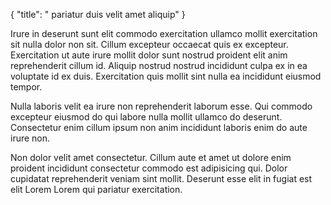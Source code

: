 {
  "title": " pariatur duis velit amet aliquip"
}

Irure in deserunt sunt elit commodo exercitation ullamco mollit exercitation sit nulla dolor non sit. Cillum excepteur occaecat quis ex excepteur. Exercitation ut aute irure mollit dolor sunt nostrud proident elit anim reprehenderit cillum id. Aliquip nostrud nostrud incididunt culpa ex in ea voluptate id ex duis. Exercitation quis mollit sint nulla ea incididunt eiusmod tempor.

Nulla laboris velit ea irure non reprehenderit laborum esse. Qui commodo excepteur eiusmod do qui labore nulla mollit ullamco do deserunt. Consectetur enim cillum ipsum non anim incididunt laboris enim do aute irure non.

Non dolor velit amet consectetur. Cillum aute et amet ut dolore enim proident incididunt consectetur commodo est adipisicing qui. Dolor cupidatat reprehenderit veniam sint mollit. Deserunt esse elit in fugiat est elit Lorem Lorem qui pariatur exercitation.